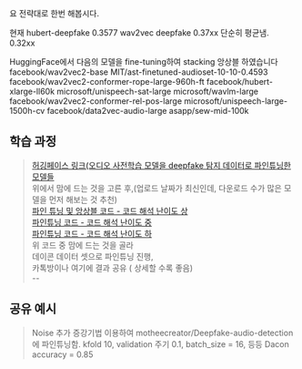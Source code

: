요 전략대로 한번 해봅시다.

현재 hubert-deepfake  0.3577
wav2vec deepfake      0.37xx
단순히 평균냄.         0.32xx
 
HuggingFace에서 다음의 모델을 fine-tuning하여 stacking 앙상블 하였습니다
facebook/wav2vec2-base
MIT/ast-finetuned-audioset-10-10-0.4593
facebook/wav2vec2-conformer-rope-large-960h-ft
facebook/hubert-xlarge-ll60k
microsoft/unispeech-sat-large
microsoft/wavlm-large
facebook/wav2vec2-conformer-rel-pos-large
microsoft/unispeech-large-1500h-cv
facebook/data2vec-audio-large
asapp/sew-mid-100k



## 학습 과정   
> [허깅페이스 링크(오디오 사전학습 모델을 deepfake 탐지 데이터로 파인튜닝한 모델들](https://huggingface.co/models?other=audio-classification&sort=downloads&search=deep)   
> 위에서 맘에 드는 것을 고른 후,(업로드 날짜가 최신인데, 다운로드 수가 많은 모델을 먼저 해보는 것 추천)      
> [파인 튜닝 및 앙상블 코드 - 코드 해석 난이도 상](https://dacon.io/competitions/official/236105/codeshare/8431)    
> [파인튜닝 코드 - 코드 해석 난이도 중](https://dacon.io/competitions/official/236105/codeshare/8435)     
> [파인튜닝 코드 - 코드 해석 난이도 하](https://dacon.io/competitions/official/236105/codeshare/8426)     
> 위 코드 중 맘에 드는 것을 골라    
> 데이콘 데이터 셋으로 파인튜닝 진행,      
> 카톡방이나 여기에 결과 공유 ( 상세할 수록 좋음)     
--   
## 공유 예시   
> Noise 추가 증강기법 이용하여 motheecreator/Deepfake-audio-detection 에 파인튜닝함.
> kfold 10, validation 주기 0.1, batch_size = 16, 등등
> Dacon accuracy = 0.85 


